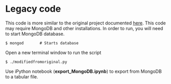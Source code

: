 # Legacy code

This code is more similar to the original project documented [here](https://nycdatascience.com/blog/student-works/recipes-scraping-top-20-recipes-allrecipes). This code may require MongoDB and other installations. In order to run, you will need to start MongoDB database.  

```
$ mongod       # Starts database
```

Open a new terminal window to run the script

```
$ ./modifiedfromoriginal.py
```

Use iPython notebook (**export_MongoDB.ipynb**) to export from MongoDB to a tabular file.

